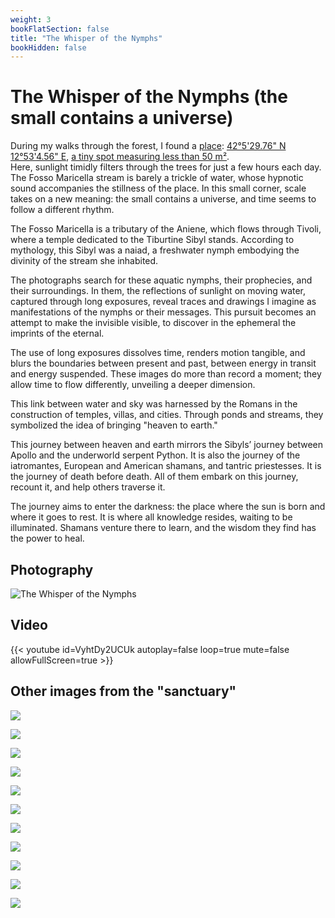 ```yaml
---
weight: 3
bookFlatSection: false
title: "The Whisper of the Nymphs"
bookHidden: false
---
```


# The Whisper of the Nymphs (the small contains a universe)

During my walks through the forest, I found a [place](https://www.google.com/maps/place/42%C2%B005'29.8%22N+12%C2%B053'04.6%22E/@42.091604,12.8820251,17z/data=!3m1!4b1!4m4!3m3!8m2!3d42.0916!4d12.8846?entry=ttu&g_ep=EgoyMDI0MTExMy4xIKXMDSoJLDEwMjExMjM0SAFQAw%3D%3D): [42°5'29.76" N 12°53'4.56" E](https://www.google.com/maps/d/edit?mid=1RBN4q5D502HuN8aI8RgC7KfpprJPbM0&usp=sharing), [a tiny spot measuring less than 50 m²](https://www.google.com/maps/d/edit?mid=1RBN4q5D502HuN8aI8RgC7KfpprJPbM0&usp=sharing).  
Here, sunlight timidly filters through the trees for just a few hours each day. The Fosso Maricella stream is barely a trickle of water, whose hypnotic sound accompanies the stillness of the place. In this small corner, scale takes on a new meaning: the small contains a universe, and time seems to follow a different rhythm.

The Fosso Maricella is a tributary of the Aniene, which flows through Tivoli, where a temple dedicated to the Tiburtine Sibyl stands. According to mythology, this Sibyl was a naiad, a freshwater nymph embodying the divinity of the stream she inhabited.

The photographs search for these aquatic nymphs, their prophecies, and their surroundings. In them, the reflections of sunlight on moving water, captured through long exposures, reveal traces and drawings I imagine as manifestations of the nymphs or their messages. This pursuit becomes an attempt to make the invisible visible, to discover in the ephemeral the imprints of the eternal.

The use of long exposures dissolves time, renders motion tangible, and blurs the boundaries between present and past, between energy in transit and energy suspended. These images do more than record a moment; they allow time to flow differently, unveiling a deeper dimension.

This link between water and sky was harnessed by the Romans in the construction of temples, villas, and cities. Through ponds and streams, they symbolized the idea of bringing "heaven to earth."

This journey between heaven and earth mirrors the Sibyls’ journey between Apollo and the underworld serpent Python. It is also the journey of the iatromantes, European and American shamans, and tantric priestesses. It is the journey of death before death. All of them embark on this journey, recount it, and help others traverse it.

The journey aims to enter the darkness: the place where the sun is born and where it goes to rest. It is where all knowledge resides, waiting to be illuminated. Shamans venture there to learn, and the wisdom they find has the power to heal.

## Photography

![The Whisper of the Nymphs](/images/X1V45282-Enhanced-SR.jpg)

## Video

{{< youtube id=VyhtDy2UCUk autoplay=false loop=true mute=false allowFullScreen=true >}}

## Other images from the "sanctuary"

![](20241104_1238_X1V44656_fransimo_1.jpeg)

![](20241104_1240_X1V44658_fransimo.jpeg)

![](20241104_1250_X1V44668_fransimo.jpeg)

![](20241105_1047_X1V44833_fransimo.jpeg)

![](20241105_1053_X1V44838_fransimo.jpeg)

![](20241105_1056_XT252806_fransimo.jpeg)

![](20241105_1057_XT252812_fransimo.jpeg)

![](20241111_1035_X1V45244_fransimo.jpeg)

![](20241111_1055_X1V45257_fransimo.jpeg)

![](20241112_1038_X1V45328-Enhanced-NR_fransimo-2.jpeg)

![](20241112_1038_X1V45328-Enhanced-NR_fransimo.jpeg)
